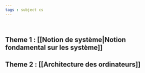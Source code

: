 ```yaml
---
tags : subject cs
---
```

<br/>

## **Theme 1** : [[Notion de système|Notion fondamental sur les système]] 

## **Theme 2** : [[Architecture des ordinateurs]]  